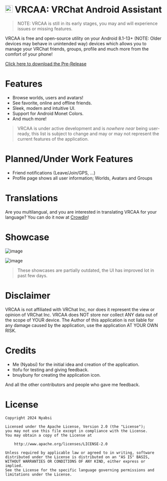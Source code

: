 # <img src="https://github.com/Nyabsi/vrcaa/assets/43046474/a90fb8bf-6017-410c-9def-93a8a43682cb" height="24" width="24"> VRCAA: VRChat Android Assistant

> NOTE: VRCAA is still in its early stages, you may and will experience issues or missing features.

<div align="center">
    
</div>

VRCAA is free and open-source utility on your Android 8.1-13+ (NOTE: Older devices may behave in unintended way) devices which allows you to manage your VRChat friends, groups, profile and much more from the comfort of your phone!

[Click here to download the Pre-Release](https://github.com/Nyabsi/vrcaa/releases/download/latest/app-debug.apk)

# Features

- Browse worlds, users and avatars!
- See favorite, online and offline friends.
- Sleek, modern and intuitive UI.
- Support for Android Monet Colors.
- And much more!

> VRCAA is under active development and is *nowhere near* being user-ready, this list is subject to change and may or may not represent the current features of the application.

# Planned/Under Work Features

- Friend notifications (Leave/Join/GPS, ...)
- Profile page shows all user information; Worlds, Avatars and Groups

# Translations

Are you multilangual, and you are interested in translating VRCAA for your language? You can do it now at [Crowdin](https://crowdin.com/project/vrcaa)!

# Showcase

![image](https://github.com/Nyabsi/vrcaa/assets/43046474/772633dd-e6bc-440c-8638-abca5665b405)

![image](https://github.com/Nyabsi/vrcaa/assets/43046474/fb34fce5-6d2d-4ea3-aa52-c16fa4a6af40)

> These showcases are partially outdated, the UI has improved lot in past few days.
  
# Disclaimer

VRCAA is not affiliated with VRChat Inc, nor does it represent the view or opinion of VRChat Inc. VRCAA does NOT store nor collect ANY data out of the scope of YOUR device. The Author of this application is not liable for any damage caused by the application, use the application AT YOUR OWN RISK.

# Credits

- Me (Nyabsi) for the initial idea and creation of the application.
- ttofu for testing and giving feedback.
- bnuybuny for creating the application icon.

And all the other contributors and people who gave me feedback.

# License

```
Copyright 2024 Nyabsi

Licensed under the Apache License, Version 2.0 (the "License");
you may not use this file except in compliance with the License.
You may obtain a copy of the License at

    http://www.apache.org/licenses/LICENSE-2.0

Unless required by applicable law or agreed to in writing, software
distributed under the License is distributed on an "AS IS" BASIS,
WITHOUT WARRANTIES OR CONDITIONS OF ANY KIND, either express or implied.
See the License for the specific language governing permissions and
limitations under the License.
```
